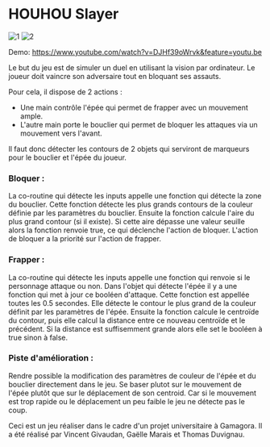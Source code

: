 # HOUHOU Slayer

![1](https://user-images.githubusercontent.com/14167172/73781154-11ef9c80-4790-11ea-8cf6-6b4a6698620d.PNG)
![2](https://user-images.githubusercontent.com/14167172/73781153-11ef9c80-4790-11ea-921e-9a36b94dfc6c.png)

Demo: https://www.youtube.com/watch?v=DJHf39oWrvk&feature=youtu.be


Le but du jeu est de simuler un duel en utilisant la vision par ordinateur. Le joueur doit vaincre son adversaire tout en bloquant ses assauts.

Pour cela, il dispose de 2 actions :
* Une main contrôle l'épée qui permet de frapper avec un mouvement ample.
* L'autre main porte le bouclier qui permet de bloquer les attaques via un mouvement vers l'avant.

Il faut donc détecter les contours de 2 objets qui serviront de marqueurs pour le bouclier et l'épée du joueur.

### Bloquer :

La co-routine qui détecte les inputs appelle une fonction qui détecte la zone du bouclier. Cette fonction détecte les plus grands contours de la couleur définie par les paramètres du bouclier. Ensuite la fonction calcule l'aire du plus grand contour (si il existe). Si cette aire dépasse une valeur seuille alors la fonction renvoie true, ce qui déclenche l'action de bloquer. L'action de bloquer a la priorité sur l'action de frapper.

### Frapper :

La co-routine qui détecte les inputs appelle une fonction qui renvoie si le personnage attaque ou non. Dans l'objet qui détecte l'épée il y a une fonction qui met à jour ce booléen d'attaque. Cette fonction est appellée toutes les 0.5 secondes. Elle détecte le contour le plus grand de la couleur définit par les paramètres de l'épée. Ensuite la fonction calcule le centroïde du contour, puis elle calcul la distance entre ce nouveau centroïde et le précédent. Si la distance est suffisemment grande alors elle set le booléen à true sinon à false.

### Piste d'amélioration :

Rendre possible la modification des paramètres de couleur de l'épée et du bouclier directement dans le jeu. 
Se baser plutot sur le mouvement de l'épée plutôt que sur le déplacement de son centroid. Car si le mouvement est trop rapide ou le déplacement un peu faible le jeu ne détecte pas le coup.


Ceci est un jeu réaliser dans le cadre d'un projet universitaire à Gamagora. Il a été réalisé par Vincent Givaudan, Gaëlle Marais et Thomas Duvignau.
